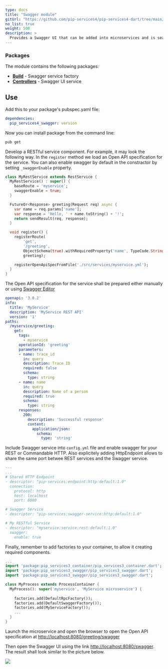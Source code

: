 ```yaml
---
type: docs
title: "Swagger module"
gitUrl: "https://github.com/pip-services4/pip-services4-dart/tree/main/pip-services4-swagger-dart"
no_list: true
weight: 500
description: > 
  Provides a Swagger UI that can be added into microservices and is seamlessly integrated with existing REST and Commandable HTTP.
---
```



### Packages

The module contains the following packages:

- [**Build**](build) - Swagger service factory
- [**Controllers**](controllers) - Swagger UI service

## Use

Add this to your package's pubspec.yaml file:
```yaml
dependencies:
  pip_services4_swagger: version
```

Now you can install package from the command line:
```bash
pub get
```

Develop a RESTful service component. For example, it may look the following way.
In the `register` method we load an Open API specification for the service.
You can also enable swagger by default in the constractor by setting `_swaggerEnable` property.
```dart
class MyRestService extends RestService {
  MyRestService() : super() {
    baseRoute = 'myservice';
    swaggerEnable = true;
  }

  FutureOr<Response> greeting(Request req) async {
    var name = req.params['name'];
    var response = 'Hello, ' + name.toString() + '!';
    return sendResult(req, response);
  }

  void register() {
    registerRoute(
        'get',
        '/greeting',
        ObjectSchema(true).withRequiredProperty('name', TypeCode.String),
        greeting);

    registerOpenApiSpecFromFile('./src/services/myservice.yml');
  }
}
```

The Open API specification for the service shall be prepared either manually
or using [Swagger Editor](https://editor.swagger.io/)
```yaml
openapi: '3.0.2'
info:
  title: 'MyService'
  description: 'MyService REST API'
  version: '1'
paths:
  /myservice/greeting:
    get:
      tags:
        - myservice
      operationId: 'greeting'
      parameters:
      - name: trace_id
        in: query
        description: Trace ID
        required: false
        schema:
          type: string
      - name: name
        in: query
        description: Name of a person
        required: true
        schema:
          type: string
      responses:
        200:
          description: 'Successful response'
          content:
            application/json:
              schema:
                type: 'string'
```

Include Swagger service into `config.yml` file and enable swagger for your REST or Commandable HTTP.
Also explicitely adding HttpEndpoint allows to share the same port betwee REST services and the Swagger service.
```yaml
---
...
# Shared HTTP Endpoint
- descriptor: "pip-services:endpoint:http:default:1.0"
  connection:
    protocol: http
    host: localhost
    port: 8080

# Swagger Service
- descriptor: "pip-services:swagger-service:http:default:1.0"

# My RESTful Service
- descriptor: "myservice:service:rest:default:1.0"
  swagger:
    enable: true
```

Finally, remember to add factories to your container, to allow it creating required components.
```dart
...
import 'package:pip_services3_container/pip_services3_container.dart';
import 'package:pip_services3_swagger/pip_services3_swagger.dart';
import 'package:pip_services3_swagger/pip_services3_swagger.dart';

class MyProcess extends ProcessContainer {
  MyProcess(): super('myservice', 'MyService microservice') {
    
    factories.add(DefaultRpcFactory());
    factories.add(DefaultSwaggerFactory());
    factories.add(MyServiceFactory());
    ...
  }
}
```

Launch the microservice and open the browser to open the Open API specification at
[http://localhost:8080/greeting/swagger](http://localhost:8080/greeting/swagger)

Then open the Swagger UI using the link [http://localhost:8080/swagger](http://localhost:8080/swagger).
The result shall look similar to the picture below.

<img src="swagger-ui.png"/>

